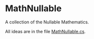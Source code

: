 # MathNullable

A collection of the Nullable Mathematics.

All ideas are in the file [MathNullable.cs](MathNullable/MathNullableProject/MathNullable.cs).
